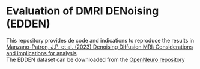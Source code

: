 # Evaluation of DMRI DENoising (EDDEN)

This repository provides de code and indications to reproduce the results in [Manzano-Patron, J.P. et al. (2023) Denoising Diffusion MRI: Considerations and implications for analysis
](https://pubmed.ncbi.nlm.nih.gov/37546835/#:~:text=We%20demonstrate%20that%20all%20tested,the%20method%20and%20the%20implementation.)  
The EDDEN dataset can be downloaded from the [OpenNeuro repository]()
